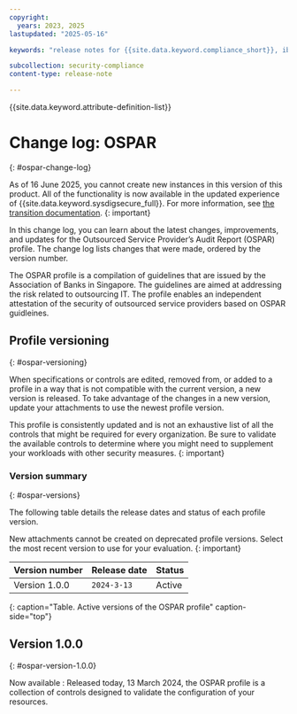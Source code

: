 ```yaml
---
copyright:
  years: 2023, 2025
lastupdated: "2025-05-16"

keywords: "release notes for {{site.data.keyword.compliance_short}}, ibm security best practices, profile changes, enhancements, fixes, improvements"

subcollection: security-compliance
content-type: release-note

---
```


{{site.data.keyword.attribute-definition-list}}

# Change log: OSPAR
{: #ospar-change-log}


As of 16 June 2025, you cannot create new instances in this version of this product. All of the functionality is now available in the updated experience of {{site.data.keyword.sysdigsecure_full}}. For more information, see [the transition documentation](/docs/security-compliance?topic=security-compliance-scc-transition). 
{: important}


In this change log, you can learn about the latest changes, improvements, and updates for the Outsourced Service Provider’s Audit Report (OSPAR) profile. The change log lists changes that were made, ordered by the version number.

The OSPAR profile is a compilation of guidelines that are issued by the Association of Banks in Singapore. The guidelines are aimed at addressing the risk related to outsourcing IT. The profile enables an independent attestation of the security of outsourced service providers based on OSPAR guidleines.

## Profile versioning
{: #ospar-versioning}

When specifications or controls are edited, removed from, or added to a profile in a way that is not compatible with the current version, a new version is released. To take advantage of the changes in a new version, update your attachments to use the newest profile version.

This profile is consistently updated and is not an exhaustive list of all the controls that might be required for every organization. Be sure to validate the available controls to determine where you might need to supplement your workloads with other security measures.
{: important}


### Version summary
{: #ospar-versions}

The following table details the release dates and status of each profile version.

New attachments cannot be created on deprecated profile versions. Select the most recent version to use for your evaluation.
{: important}

| Version number | Release date | Status |
|:---------------|:-------------|:-------|
| Version 1.0.0 | `2024-3-13` | Active |
{: caption="Table. Active versions of the OSPAR profile" caption-side="top"}


## Version 1.0.0
{: #ospar-version-1.0.0}

Now available
:   Released today, 13 March 2024, the OSPAR profile is a collection of controls designed to validate the configuration of your resources.
